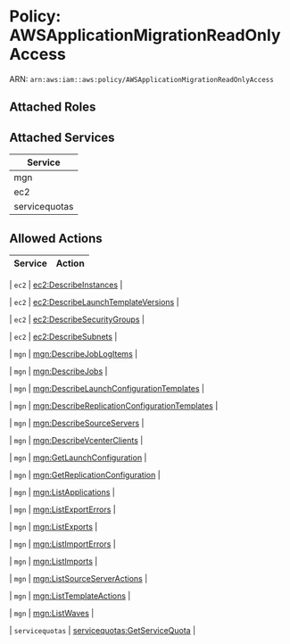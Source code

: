 # Policy: AWSApplicationMigrationReadOnlyAccess

ARN: `arn:aws:iam::aws:policy/AWSApplicationMigrationReadOnlyAccess`

## Attached Roles

## Attached Services

| Service |
|---------|
| mgn |
| ec2 |
| servicequotas |

## Allowed Actions

| Service | Action |
|:-------:|--------|

| `ec2` | [ec2:DescribeInstances](../actions.md#ec2:describeinstances) |

| `ec2` | [ec2:DescribeLaunchTemplateVersions](../actions.md#ec2:describelaunchtemplateversions) |

| `ec2` | [ec2:DescribeSecurityGroups](../actions.md#ec2:describesecuritygroups) |

| `ec2` | [ec2:DescribeSubnets](../actions.md#ec2:describesubnets) |

| `mgn` | [mgn:DescribeJobLogItems](../actions.md#mgn:describejoblogitems) |

| `mgn` | [mgn:DescribeJobs](../actions.md#mgn:describejobs) |

| `mgn` | [mgn:DescribeLaunchConfigurationTemplates](../actions.md#mgn:describelaunchconfigurationtemplates) |

| `mgn` | [mgn:DescribeReplicationConfigurationTemplates](../actions.md#mgn:describereplicationconfigurationtemplates) |

| `mgn` | [mgn:DescribeSourceServers](../actions.md#mgn:describesourceservers) |

| `mgn` | [mgn:DescribeVcenterClients](../actions.md#mgn:describevcenterclients) |

| `mgn` | [mgn:GetLaunchConfiguration](../actions.md#mgn:getlaunchconfiguration) |

| `mgn` | [mgn:GetReplicationConfiguration](../actions.md#mgn:getreplicationconfiguration) |

| `mgn` | [mgn:ListApplications](../actions.md#mgn:listapplications) |

| `mgn` | [mgn:ListExportErrors](../actions.md#mgn:listexporterrors) |

| `mgn` | [mgn:ListExports](../actions.md#mgn:listexports) |

| `mgn` | [mgn:ListImportErrors](../actions.md#mgn:listimporterrors) |

| `mgn` | [mgn:ListImports](../actions.md#mgn:listimports) |

| `mgn` | [mgn:ListSourceServerActions](../actions.md#mgn:listsourceserveractions) |

| `mgn` | [mgn:ListTemplateActions](../actions.md#mgn:listtemplateactions) |

| `mgn` | [mgn:ListWaves](../actions.md#mgn:listwaves) |

| `servicequotas` | [servicequotas:GetServiceQuota](../actions.md#servicequotas:getservicequota) |
